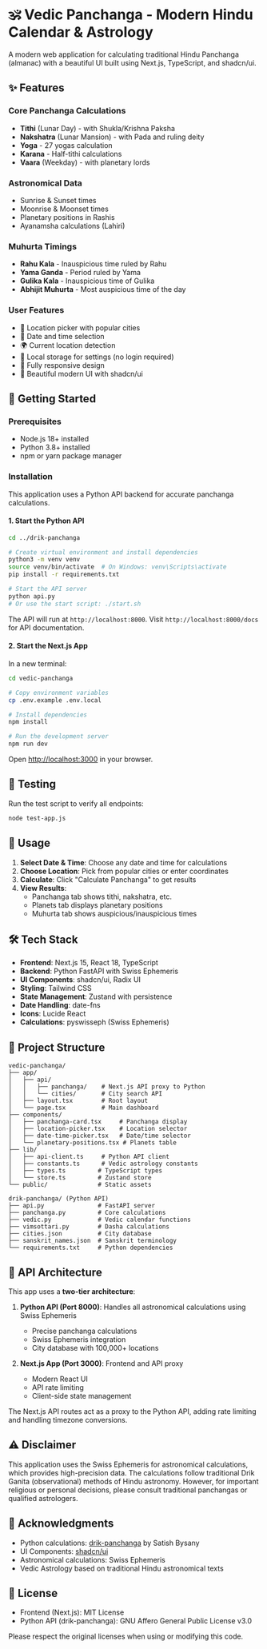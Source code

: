# 🕉️ Vedic Panchanga - Modern Hindu Calendar & Astrology

A modern web application for calculating traditional Hindu Panchanga (almanac) with a beautiful UI built using Next.js, TypeScript, and shadcn/ui.

## ✨ Features

### Core Panchanga Calculations
- **Tithi** (Lunar Day) - with Shukla/Krishna Paksha
- **Nakshatra** (Lunar Mansion) - with Pada and ruling deity
- **Yoga** - 27 yogas calculation
- **Karana** - Half-tithi calculations
- **Vaara** (Weekday) - with planetary lords

### Astronomical Data
- Sunrise & Sunset times
- Moonrise & Moonset times
- Planetary positions in Rashis
- Ayanamsha calculations (Lahiri)

### Muhurta Timings
- **Rahu Kala** - Inauspicious time ruled by Rahu
- **Yama Ganda** - Period ruled by Yama
- **Gulika Kala** - Inauspicious time of Gulika
- **Abhijit Muhurta** - Most auspicious time of the day

### User Features
- 📍 Location picker with popular cities
- 📅 Date and time selection
- 🌍 Current location detection
- 💾 Local storage for settings (no login required)
- 📱 Fully responsive design
- 🌙 Beautiful modern UI with shadcn/ui

## 🚀 Getting Started

### Prerequisites
- Node.js 18+ installed
- Python 3.8+ installed
- npm or yarn package manager

### Installation

This application uses a Python API backend for accurate panchanga calculations.

#### 1. Start the Python API

```bash
cd ../drik-panchanga

# Create virtual environment and install dependencies
python3 -m venv venv
source venv/bin/activate  # On Windows: venv\Scripts\activate
pip install -r requirements.txt

# Start the API server
python api.py
# Or use the start script: ./start.sh
```

The API will run at `http://localhost:8000`. Visit `http://localhost:8000/docs` for API documentation.

#### 2. Start the Next.js App

In a new terminal:

```bash
cd vedic-panchanga

# Copy environment variables
cp .env.example .env.local

# Install dependencies
npm install

# Run the development server
npm run dev
```

Open [http://localhost:3000](http://localhost:3000) in your browser.

## 🧪 Testing

Run the test script to verify all endpoints:
```bash
node test-app.js
```

## 📱 Usage

1. **Select Date & Time**: Choose any date and time for calculations
2. **Choose Location**: Pick from popular cities or enter coordinates
3. **Calculate**: Click "Calculate Panchanga" to get results
4. **View Results**:
   - Panchanga tab shows tithi, nakshatra, etc.
   - Planets tab displays planetary positions
   - Muhurta tab shows auspicious/inauspicious times

## 🛠️ Tech Stack

- **Frontend**: Next.js 15, React 18, TypeScript
- **Backend**: Python FastAPI with Swiss Ephemeris
- **UI Components**: shadcn/ui, Radix UI
- **Styling**: Tailwind CSS
- **State Management**: Zustand with persistence
- **Date Handling**: date-fns
- **Icons**: Lucide React
- **Calculations**: pyswisseph (Swiss Ephemeris)

## 📁 Project Structure

```
vedic-panchanga/
├── app/
│   ├── api/
│   │   ├── panchanga/    # Next.js API proxy to Python
│   │   └── cities/       # City search API
│   ├── layout.tsx        # Root layout
│   └── page.tsx          # Main dashboard
├── components/
│   ├── panchanga-card.tsx     # Panchanga display
│   ├── location-picker.tsx    # Location selector
│   ├── date-time-picker.tsx   # Date/time selector
│   └── planetary-positions.tsx # Planets table
├── lib/
│   ├── api-client.ts     # Python API client
│   ├── constants.ts      # Vedic astrology constants
│   ├── types.ts         # TypeScript types
│   └── store.ts         # Zustand store
└── public/              # Static assets

drik-panchanga/ (Python API)
├── api.py               # FastAPI server
├── panchanga.py         # Core calculations
├── vedic.py             # Vedic calendar functions
├── vimsottari.py        # Dasha calculations
├── cities.json          # City database
├── sanskrit_names.json  # Sanskrit terminology
└── requirements.txt     # Python dependencies
```

## 🔗 API Architecture

This app uses a **two-tier architecture**:

1. **Python API (Port 8000)**: Handles all astronomical calculations using Swiss Ephemeris
   - Precise panchanga calculations
   - Swiss Ephemeris integration
   - City database with 100,000+ locations

2. **Next.js App (Port 3000)**: Frontend and API proxy
   - Modern React UI
   - API rate limiting
   - Client-side state management

The Next.js API routes act as a proxy to the Python API, adding rate limiting and handling timezone conversions.

## ⚠️ Disclaimer

This application uses the Swiss Ephemeris for astronomical calculations, which provides high-precision data. The calculations follow traditional Drik Ganita (observational) methods of Hindu astronomy. However, for important religious or personal decisions, please consult traditional panchangas or qualified astrologers.

## 🙏 Acknowledgments

- Python calculations: [drik-panchanga](https://github.com/bdsatish/drik-panchanga) by Satish Bysany
- UI Components: [shadcn/ui](https://ui.shadcn.com)
- Astronomical calculations: Swiss Ephemeris
- Vedic Astrology based on traditional Hindu astronomical texts

## 📜 License

- Frontend (Next.js): MIT License
- Python API (drik-panchanga): GNU Affero General Public License v3.0

Please respect the original licenses when using or modifying this code.